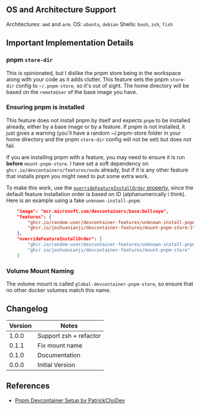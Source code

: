 ## OS and Architecture Support

Architectures: `amd` and `arm`.
OS: `ubuntu`, `debian`
Shells: `bash`, `zsh`, `fish`

## Important Implementation Details

### pnpm `store-dir`

This is opinionated, but I dislike the pnpm store being in the workspace along with your code as it adds clutter. This feature sets the pnpm `store-dir` config to `~/.pnpm-store`, so it's out of sight. The home directory will be based on the `remoteUser` of the base image you have.

### Ensuring pnpm is installed

This feature does not install pnpm by itself and expects `pnpm` to be installed already, either by a base image or by a feature. If pnpm is not installed, it just gives a warning (you'll have a random ~/.pnpm-store folder in your home directory and the pnpm `store-dir` config will not be set) but does not fail.

If you are installing pnpm with a feature, you may need to ensure it is run **before** `mount-pnpm-store`. I have set a soft dependency on `ghcr.io/devcontainers/features/node` already, but if it is any other feature that installs pnpm you might need to put some extra work.

To make this work, use the [`overrideFeatureInstallOrder` property](https://containers.dev/implementors/features/#overrideFeatureInstallOrder), since the default feature installation order is based on ID (alphanumerically i think). Here is an example using a fake `unknown-install-pnpm`:

```json
    "image": "mcr.microsoft.com/devcontainers/base:bullseye",
    "features": {
        "ghcr.io/random-user/devcontainer-features/unknown-install-pnpm:1": {},
        "ghcr.io/joshuanianji/devcontainer-features/mount-pnpm-store:1": {}
    },
    "overrideFeatureInstallOrder": [
        "ghcr.io/random-user/devcontainer-features/unknown-install-pnpm", 
        "ghcr.io/joshuanianji/devcontainer-features/mount-pnpm-store"
    ]
```

### Volume Mount Naming

The volume mount is called `global-devcontainer-pnpm-store`, so ensure that no other docker volumes match this name.

## Changelog

| Version | Notes                  |
| ------- | ---------------------- |
| 1.0.0   | Support zsh + refactor |
| 0.1.1   | Fix mount name         |
| 0.1.0   | Documentation          |
| 0.0.0   | Initial Version        |

## References

- [Pnpm Devcontainer Setup by PatrickChoDev](https://gist.github.com/PatrickChoDev/81d36159aca4dc687b8c89983e64da2e)
